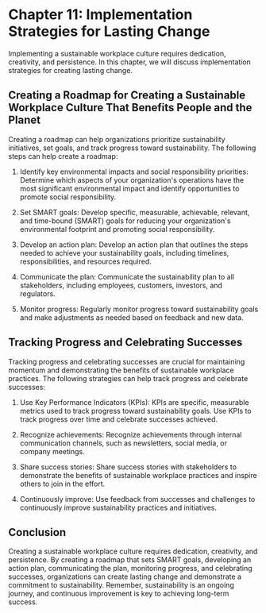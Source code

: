 Chapter 11: Implementation Strategies for Lasting Change
========================================================

Implementing a sustainable workplace culture requires dedication, creativity, and persistence. In this chapter, we will discuss implementation strategies for creating lasting change.

Creating a Roadmap for Creating a Sustainable Workplace Culture That Benefits People and the Planet
---------------------------------------------------------------------------------------------------

Creating a roadmap can help organizations prioritize sustainability initiatives, set goals, and track progress toward sustainability. The following steps can help create a roadmap:

1. Identify key environmental impacts and social responsibility priorities: Determine which aspects of your organization's operations have the most significant environmental impact and identify opportunities to promote social responsibility.

2. Set SMART goals: Develop specific, measurable, achievable, relevant, and time-bound (SMART) goals for reducing your organization's environmental footprint and promoting social responsibility.

3. Develop an action plan: Develop an action plan that outlines the steps needed to achieve your sustainability goals, including timelines, responsibilities, and resources required.

4. Communicate the plan: Communicate the sustainability plan to all stakeholders, including employees, customers, investors, and regulators.

5. Monitor progress: Regularly monitor progress toward sustainability goals and make adjustments as needed based on feedback and new data.

Tracking Progress and Celebrating Successes
-------------------------------------------

Tracking progress and celebrating successes are crucial for maintaining momentum and demonstrating the benefits of sustainable workplace practices. The following strategies can help track progress and celebrate successes:

1. Use Key Performance Indicators (KPIs): KPIs are specific, measurable metrics used to track progress toward sustainability goals. Use KPIs to track progress over time and celebrate successes achieved.

2. Recognize achievements: Recognize achievements through internal communication channels, such as newsletters, social media, or company meetings.

3. Share success stories: Share success stories with stakeholders to demonstrate the benefits of sustainable workplace practices and inspire others to join in the effort.

4. Continuously improve: Use feedback from successes and challenges to continuously improve sustainability practices and initiatives.

Conclusion
----------

Creating a sustainable workplace culture requires dedication, creativity, and persistence. By creating a roadmap that sets SMART goals, developing an action plan, communicating the plan, monitoring progress, and celebrating successes, organizations can create lasting change and demonstrate a commitment to sustainability. Remember, sustainability is an ongoing journey, and continuous improvement is key to achieving long-term success.
